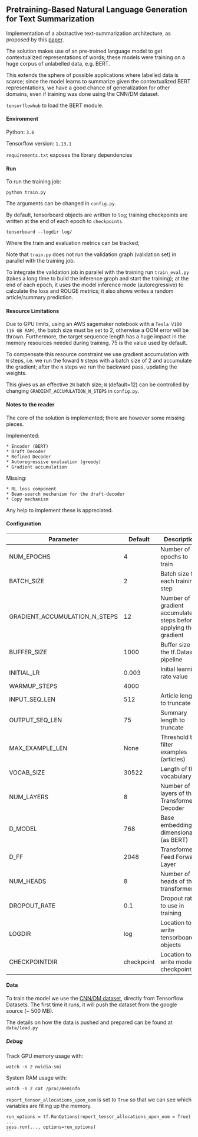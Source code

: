 ## Pretraining-Based Natural Language Generation for Text Summarization

Implementation of a abstractive text-summarization architecture, as proposed by this [paper](https://arxiv.org/pdf/1902.09243.pdf).

The solution makes use of an pre-trained language model to get contextualized representations of words; these models were training on a huge corpus of unlabelled data, e.g. BERT. 

This extends the sphere of possible applications where labelled data is scarce; since the model learns to summarize given the contextualized BERT representations, we have a good chance of generalization for other domains, even if training was done using the CNN/DM dataset.

`tensorflowhub` to load the BERT module.


#### Environment

Python: `3.6`

Tensorflow version: `1.13.1`

`requirements.txt` exposes the library dependencies

#### Run

To run the training job:

```
python train.py
```

The arguments can be changed in `config.py`.

By default, tensorboard objects are written to `log`; training checkpoints are written at the end of each epoch to `checkpoints`.

```
tensorboard --logdir log/
```

Where the train and evaluation metrics can be tracked;

Note that `train.py` does not run the validation graph (validation set) in parallel with the training job.

To integrate the validation job in parallel with the training run `train_eval.py` (takes a long time to build the inference graph and start the training); at the end of each epoch, it uses the model inference mode (autoregressive) to calculate the loss and ROUGE metrics; it also shows writes a random article/summary prediction.

#### Resource Limitations

Due to GPU limits, using an AWS sagemaker notebook with a `Tesla V100 (16 GB RAM)`, the batch size must be set to 2, otherwise a OOM error will be thrown.
Furthermore, the target sequence length has a huge impact in the memory resources needed during training. 75 is the value used by default.

To compensate this resource constraint we use gradient accumulation with `N` steps, i.e. we run the foward `N` steps with a batch size of 2 and accumulate the gradient; after the `N` steps we run the backward pass, updating the weights.

This gives us an effective `2N` batch size; `N` (default=12) can be controlled by changing `GRADIENT_ACCUMULATION_N_STEPS` in `config.py`.

#### Notes to the reader

The core of the solution is implemented; there are however some missing pieces.

Implemented:

    * Encoder (BERT)
    * Draft Decoder
    * Refined Decoder
    * Autoregressive evaluation (greedy)
    * Gradient accumulation
    
Missing:

    * RL loss component
    * Beam-search mechanism for the draft-decoder
    * Copy mechanism
    
Any help to implement these is appreciated.

#### Configuration

| **Parameter**                 | **Default** | **Description**                                                  |
|-------------------------------|-------------|------------------------------------------------------------------|
| NUM_EPOCHS                    | 4           | Number of epochs to train                                        |
| BATCH_SIZE                    | 2           | Batch size for each training step                                |
| GRADIENT_ACCUMULATION_N_STEPS | 12          | Number of gradient accumulate steps before applying the gradient |
| BUFFER_SIZE                   | 1000        | Buffer size for the tf.Dataset pipeline                          |
| INITIAL_LR                    | 0.003       | Initial learning rate value                                      |
| WARMUP_STEPS                  | 4000        |                                                                  |
| INPUT_SEQ_LEN                 | 512         | Article length to truncate                                       |
| OUTPUT_SEQ_LEN                | 75          | Summary length to truncate                                       |
| MAX_EXAMPLE_LEN               | None        | Threshold to filter examples (articles)                          |
| VOCAB_SIZE                    | 30522       | Length of the vocabulary                                         |
| NUM_LAYERS                    | 8           | Number of layers of the Transformer Decoder                      |
| D_MODEL                       | 768         | Base embedding dimensionality (as BERT)                          |
| D_FF                          | 2048        | Transformer Feed Forward Layer                                   |
| NUM_HEADS                     | 8           | Number of heads of the transformer                               |
| DROPOUT_RATE                  | 0.1         | Dropout rate to use in training                                  |
| LOGDIR                        | log         | Location to write tensorboard objects                            |
| CHECKPOINTDIR                 | checkpoint  | Location to write model checkpoints                              |


#### Data

To train the model we use the [CNN/DM dataset](https://www.tensorflow.org/datasets/datasets#cnn_dailymail), directly from Tensorflow Datasets.
The first time it runs, it will push the dataset from the google source (~ 500 MB).

The details on how the data is pushed and prepared can be found at `data/load.py`


##### Debug

Track GPU memory usage with:

```
watch -n 2 nvidia-smi
```

System RAM usage with:

```
watch -n 2 cat /proc/meminfo
```

`report_tensor_allocations_upon_oom` is set to `True` so that we can see which variables
are filling up the memory.

```
run_options = tf.RunOptions(report_tensor_allocations_upon_oom = True)
...
sess.run(..., options=run_options)
``




